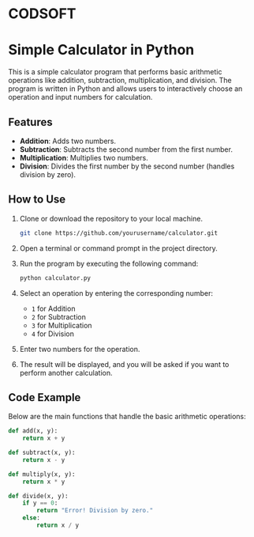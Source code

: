 # CODSOFT
# Simple Calculator in Python

This is a simple calculator program that performs basic arithmetic operations like addition, subtraction, multiplication, and division. The program is written in Python and allows users to interactively choose an operation and input numbers for calculation.

## Features

- **Addition**: Adds two numbers.
- **Subtraction**: Subtracts the second number from the first number.
- **Multiplication**: Multiplies two numbers.
- **Division**: Divides the first number by the second number (handles division by zero).

## How to Use

1. Clone or download the repository to your local machine.

    ```bash
    git clone https://github.com/yourusername/calculator.git
    ```

2. Open a terminal or command prompt in the project directory.

3. Run the program by executing the following command:

    ```bash
    python calculator.py
    ```

4. Select an operation by entering the corresponding number:
   - `1` for Addition
   - `2` for Subtraction
   - `3` for Multiplication
   - `4` for Division

5. Enter two numbers for the operation.

6. The result will be displayed, and you will be asked if you want to perform another calculation.

## Code Example

Below are the main functions that handle the basic arithmetic operations:

```python
def add(x, y):
    return x + y

def subtract(x, y):
    return x - y

def multiply(x, y):
    return x * y

def divide(x, y):
    if y == 0:
        return "Error! Division by zero."
    else:
        return x / y
